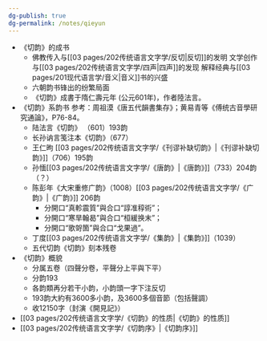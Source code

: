 ```yaml
---
dg-publish: true
dg-permalink: /notes/qieyun
---
```

- 《切韵》的成书
	- 佛教传入与[[03 pages/202传统语言文字学/反切\|反切]]的发明
	  文学创作与[[03 pages/202传统语言文字学/四声\|四声]]的发现
	  解释经典与[[03 pages/201现代语言学/音义\|音义]]书的兴盛
	- 六朝韵书锋出的纷繁局面
	- 《切韵》成書于隋仁壽元年 (公元601年)，作者陸法言。
- 《切韵》系韵书
  参考：周祖漠《唐五代韻書集存》；黄易青等《傅统古音學研究通論》，P76-84。
	- 陆法言《切韵》 （601）193韵
	- 长孙讷言笺注本《切韵》（677）
	- 王仁昫 [[03 pages/202传统语言文字学/《刊谬补缺切韵》\|《刊谬补缺切韵》]]（706）195韵
	- 孙愐[[03 pages/202传统语言文字学/《唐韵》\|《唐韵》]]（733）204韵（？）
	- 陈彭年《大宋重修广韵》（1008）[[03 pages/202传统语言文字学/《广韵》\|《广韵》]] 206韵
		- 分開口“真軫震質”與合口“諄准稕術”；
		- 分開口“寒旱翰曷”與合口“桓緩换末”；
		- 分開口“歌哿箇”與合口“戈果過”。
	- 丁度[[03 pages/202传统语言文字学/《集韵》\|《集韵》]]（1039）
	- 五代切韵《切韵》刻本残卷
- 《切韵》概貌
	- 分属五卷（四聲分卷，平聲分上平與下平）
	- 分韵193
	- 各韵類再分若干小韵，小韵頭一字下注反切
	- 193韵大約有3600多小韵，及3600多個音節（包括聲調）
	- 收12150字（封演《開見記》）
- [[03 pages/202传统语言文字学/《切韵》的性质\|《切韵》的性质]]
- [[03 pages/202传统语言文字学/《切韵序》\|《切韵序》]]